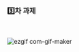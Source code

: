 ###  :three:차 과제

<br/> 

![ezgif com-gif-maker](https://user-images.githubusercontent.com/68267763/98205135-e8f87400-1f7a-11eb-9cff-c5d7e379e571.gif)


